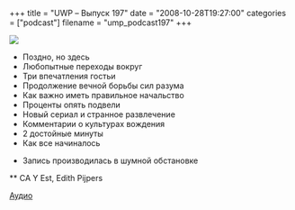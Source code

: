 +++
title = "UWP – Выпуск 197"
date = "2008-10-28T19:27:00"
categories = ["podcast"]
filename = "ump_podcast197"
+++

![](https://podcast.umputun.com/images/uwp/uwp197.png)


- Поздно, но здесь
- Любопытные переходы вокруг
- Три впечатления гостьи
- Продолжение вечной борьбы сил разума
- Как важно иметь правильное начальство
- Проценты опять подвели
- Новый сериал и странное развлечение
- Комментарии о культурах вождения
- 2 достойные минуты
- Как все начиналось


* Запись производилась в шумной обстановке

** CA Y Est, Edith Pijpers

[Аудио](https://podcast.umputun.com/media/ump_podcast197.mp3)
<audio src="https://podcast.umputun.com/media/ump_podcast197.mp3" preload="none">